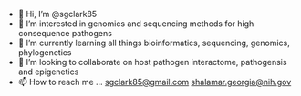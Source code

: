 - 👋 Hi, I’m @sgclark85
- 👀 I’m interested in genomics and sequencing methods for high consequence pathogens
- 🌱 I’m currently learning all things bioinformatics, sequencing, genomics, phylogenetics
- 💞️ I’m looking to collaborate on host pathogen interactome, pathogensis and epigenetics
- 📫 How to reach me ... sgclark85@gmail.com shalamar.georgia@nih.gov

<!---
sgclark85/sgclark85 is a ✨ special ✨ repository because its `README.md` (this file) appears on your GitHub profile.
You can click the Preview link to take a look at your changes.
--->

